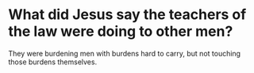 # What did Jesus say the teachers of the law were doing to other men?

They were burdening men with burdens hard to carry, but not touching those burdens themselves.
